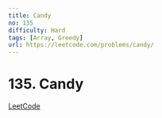 ```yaml
---
title: Candy
no: 135
difficulty: Hard
tags: [Array, Greedy]
url: https://leetcode.com/problems/candy/
---
```


# 135. Candy

[LeetCode](https://leetcode.com/problems/candy/)

